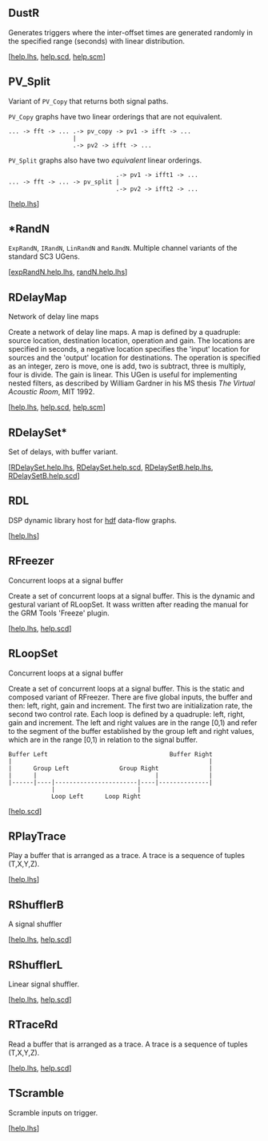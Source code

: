 ## DustR

Generates triggers where the inter-offset times are generated randomly
in the specified range (seconds) with linear distribution.

[[help.lhs](?t=sc3-rdu&l=help/dustR.help.lhs),
 [help.scd](?t=sc3-rdu&scd=help/DustR.help.scd),
 [help.scm](?t=sc3-rdu&scm=help/dust-r.help.scm)]

## PV_Split

Variant of `PV_Copy` that returns both signal paths.

`PV_Copy` graphs have two linear orderings that are not equivalent.

~~~~
... -> fft -> ... .-> pv_copy -> pv1 -> ifft -> ...
                  |
                  .-> pv2 -> ifft -> ...
~~~~

`PV_Split` graphs also have two _equivalent_ linear orderings.

~~~~
                              .-> pv1 -> ifft1 -> ...
... -> fft -> ... -> pv_split |
                              .-> pv2 -> ifft2 -> ...
~~~~

[[help.lhs](?t=sc3-rdu&l=help/pv_split.help.lhs)]

## *RandN

`ExpRandN`, `IRandN`, `LinRandN` and `RandN`.  Multiple channel
variants of the standard SC3 UGens.

[[expRandN.help.lhs](?t=sc3-rdu&l=help/expRandN.help.lhs),
 [randN.help.lhs](?t=sc3-rdu&l=help/randN.help.lhs)]

## RDelayMap

Network of delay line maps

Create a network of delay line maps.  A map is defined by a
quadruple: source location, destination location, operation and
gain.  The locations are specified in seconds, a negative location
specifies the 'input' location for sources and the 'output'
location for destinations.  The operation is specified as an
integer, zero is move, one is add, two is subtract, three is
multiply, four is divide.  The gain is linear.  This UGen is
useful for implementing nested filters, as described by William
Gardner in his MS thesis _The Virtual Acoustic Room_, MIT 1992.

[[help.lhs](?t=sc3-rdu&l=help/rDelayMap.help.lhs),
 [help.scd](?t=sc3-rdu&scd=help/RDelayMap.help.scd),
 [help.scm](?t=sc3-rdu&scm=help/r-delay-map.help.scm)]

## RDelaySet*

Set of delays, with buffer variant.

[[RDelaySet.help.lhs](?t=sc3-rdu&l=help/rDelaySet.help.lhs),
 [RDelaySet.help.scd](?t=sc3-rdu&scd=help/RDelaySet.help.scd),
 [RDelaySetB.help.lhs](?t=sc3-rdu&l=help/rDelaySetB.help.lhs),
 [RDelaySetB.help.scd](?t=sc3-rdu&scd=help/RDelaySetB.help.scd)]

## RDL

DSP dynamic library host for [hdf](?t=hdf) data-flow graphs.

[[help.lhs](?t=sc3-rdu&l=help/rdl.help.lhs)]

## RFreezer

Concurrent loops at a signal buffer

Create a set of concurrent loops at a signal buffer.  This is the
dynamic and gestural variant of RLoopSet.  It wass written after
reading the manual for the GRM Tools 'Freeze' plugin.

[[help.lhs](?t=sc3-rdu&l=help/rFreezer.help.lhs),
 [help.scd](?t=sc3-rdu&scd=help/RFreezer.help.scd)]

## RLoopSet

Concurrent loops at a signal buffer

Create a set of concurrent loops at a signal buffer.  This is the
static and composed variant of RFreezer.  There are five global
inputs, the buffer and then: left, right, gain and increment.  The
first two are initialization rate, the second two control rate.
Each loop is defined by a quadruple: left, right, gain and
increment.  The left and right values are in the range [0,1) and
refer to the segment of the buffer established by the group left
and right values, which are in the range [0,1) in relation to the
signal buffer.

~~~~
Buffer Left                                  Buffer Right
|                                                       |
|      Group Left              Group Right              |
|      |                                 |              |
|------|----|-----------------------|----|--------------|
            |                       |
            Loop Left      Loop Right
~~~~

[[help.scd](?t=sc3-rdu&scd=help/RLoopSet.help.scd)]

## RPlayTrace

Play a buffer that is arranged as a trace.  A trace is a sequence of
tuples (T,X,Y,Z).

[[help.lhs](?t=sc3-rdu&l=help/rPlayTrace.help.lhs)]

## RShufflerB

A signal shuffler

[[help.lhs](?t=sc3-rdu&l=help/rShufflerB.help.lhs),
 [help.scd](?t=sc3-rdu&scd=help/RShufflerB.help.scd)]

## RShufflerL

Linear signal shuffler.

[[help.lhs](?t=sc3-rdu&l=help/rShufflerL.help.lhs),
 [help.scd](?t=sc3-rdu&scd=help/RShufflerL.help.scd)]

## RTraceRd

Read a buffer that is arranged as a trace.  A trace is a sequence of
tuples (T,X,Y,Z).

[[help.lhs](?t=sc3-rdu&l=help/rTraceRd.help.lhs),
 [help.scd](?t=sc3-rdu&scd=help/RTraceRd.help.scd)]

## TScramble

Scramble inputs on trigger.

[[help.lhs](?t=sc3-rdu&l=help/tScramble.help.lhs)]